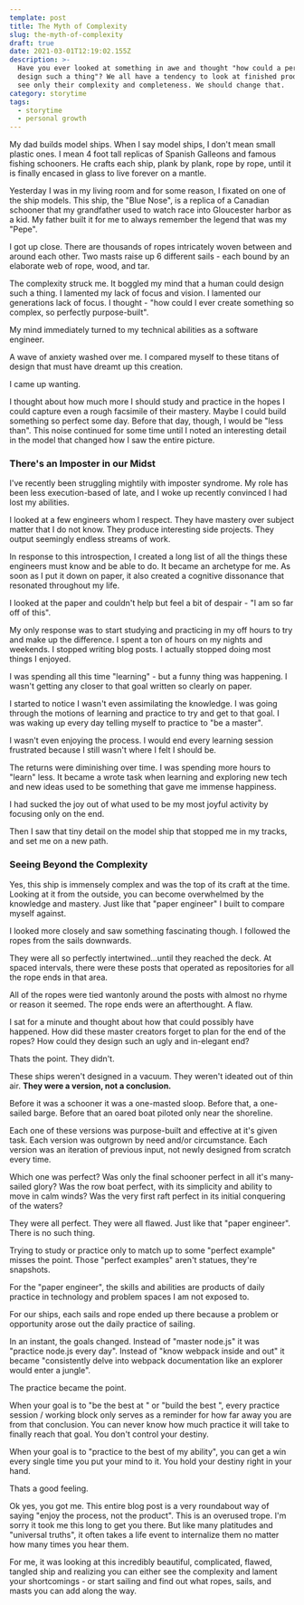```yaml
---
template: post
title: The Myth of Complexity
slug: the-myth-of-complexity
draft: true
date: 2021-03-01T12:19:02.155Z
description: >-
  Have you ever looked at something in awe and thought "how could a person every
  design such a thing"? We all have a tendency to look at finished products and
  see only their complexity and completeness. We should change that. 
category: storytime
tags:
  - storytime
  - personal growth
---
```

My dad builds model ships. When I say model ships, I don't mean small plastic ones. I mean 4 foot tall replicas of Spanish Galleons and famous fishing schooners. He crafts each ship, plank by plank, rope by rope, until it is finally encased in glass to live forever on a mantle. 

Yesterday I was in my living room and for some reason, I fixated on one of the ship models. This ship, the "Blue Nose", is a replica of a Canadian schooner that my grandfather used to watch race into Gloucester harbor as a kid. My father built it for me to always remember the legend that was my "Pepe". 

I got up close. There are thousands of ropes intricately woven between and around each other. Two masts raise up 6 different sails - each bound by an elaborate web of rope, wood, and tar.

The complexity struck me. It boggled my mind that a human could design such a thing. I lamented my lack of focus and vision. I lamented our generations lack of focus. I thought - "how could I ever create something so complex, so perfectly purpose-built". 

My mind immediately turned to my technical abilities as a software engineer. 

A wave of anxiety washed over me. I compared myself to these titans of design that must have dreamt up this creation. 

I came up wanting. 

I thought about how much more I should study and practice in the hopes I could capture even a rough facsimile of their mastery. Maybe I could build something so perfect some day. Before that day, though, I would be "less than". This noise continued for some time until I noted an interesting detail in the model that changed how I saw the entire picture.  

### There's an Imposter in our Midst

I've recently been struggling mightily with imposter syndrome. My role has been less execution-based of late, and I woke up recently convinced I had lost my abilities. 

I looked at a few engineers whom I respect. They have mastery over subject matter that I do not know. They produce interesting side projects. They output seemingly endless streams of work. 

In response to this introspection, I created a long list of all the things these engineers must know and be able to do. It became an archetype for me. As soon as I put it down on paper, it also created a cognitive dissonance that resonated throughout my life. 

I looked at the paper and couldn't help but feel a bit of despair - "I am so far off of this". 

My only response was to start studying and practicing in my off hours to try and make up the difference. I spent a ton of hours on my nights and weekends. I stopped writing blog posts. I actually stopped doing most things I enjoyed. 

I was spending all this time "learning" - but a funny thing was happening. I wasn't getting any closer to that goal written so clearly on paper. 

I started to notice I wasn't even assimilating the knowledge. I was going through the motions of learning and practice to try and get to that goal. I was waking up every day telling myself to practice to "be a master".

I wasn't even enjoying the process. I would end every learning session frustrated because I still wasn't where I felt I should be. 

The returns were diminishing over time. I was spending more hours to "learn" less. It became a wrote task when learning and exploring new tech and new ideas used to be something that gave me immense happiness.

I had sucked the joy out of what used to be my most joyful activity by focusing only on the end. 

Then I saw that tiny detail on the model ship that stopped me in my tracks, and set me on a new path. 

### Seeing Beyond the Complexity

Yes, this ship is immensely complex and was the top of its craft at the time. Looking at it from the outside, you can become overwhelmed by the knowledge and mastery. Just like that "paper engineer" I built to compare myself against.

I looked more closely and saw something fascinating though. I followed the ropes from the sails downwards. 

They were all so perfectly intertwined...until they reached the deck. At spaced intervals, there were these posts that operated as repositories for all the rope ends in that area.

All of the ropes were tied wantonly around the posts with almost no rhyme or reason it seemed. The rope ends were an afterthought. A flaw. 

I sat for a minute and thought about how that could possibly have happened. How did these master creators forget to plan for the end of the ropes? How could they design such an ugly and in-elegant end? 

Thats the point. They didn't. 

These ships weren't designed in a vacuum. They weren't ideated out of thin air. __They were a version, not a conclusion.__

Before it was a schooner it was a one-masted sloop. Before that, a one-sailed barge. Before that an oared boat piloted only near the shoreline. 

Each one of these versions was purpose-built and effective at it's given task. Each version was outgrown by need and/or circumstance. Each version was an iteration of previous input, not newly designed from scratch every time. 

Which one was perfect? Was only the final schooner perfect in all it's many-sailed glory? Was the row boat perfect, with its simplicity and ability to move in calm winds? Was the very first raft perfect in its initial conquering of the waters? 

They were all perfect. They were all flawed. Just like that "paper engineer". There is no such thing. 

Trying to study or practice only to match up to some "perfect example" misses the point. Those "perfect examples" aren't statues, they're snapshots. 

For the "paper engineer", the skills and abilities are products of daily practice in technology and problem spaces I am not exposed to. 

For our ships, each sails and rope ended up there because a problem or opportunity arose out the daily practice of sailing. 

In an instant, the goals changed. Instead of "master node.js" it was "practice node.js every day". Instead of "know webpack inside and out" it became "consistently delve into webpack documentation like an explorer would enter a jungle". 

The practice became the point. 

When your goal is to "be the best at <X>" or "build the best <Y>", every practice session / working block only serves as a reminder for how far away you are from that conclusion. You can never know how much practice it will take to finally reach that goal. You don't control your destiny.  

When your goal is to "practice <X> to the best of my ability", you can get a win every single time you put your mind to it. You hold your destiny right in your hand. 

Thats a good feeling. 

Ok yes, you got me. This entire blog post is a very roundabout way of saying "enjoy the process, not the product". This is an overused trope. I'm sorry it took me this long to get you there. But like many platitudes and "universal truths", it often takes a life event to internalize them no matter how many times you hear them. 

For me, it was looking at this incredibly beautiful, complicated, flawed, tangled ship and realizing you can either see the complexity and lament your shortcomings - or start sailing and find out what ropes, sails, and masts you can add along the way.
